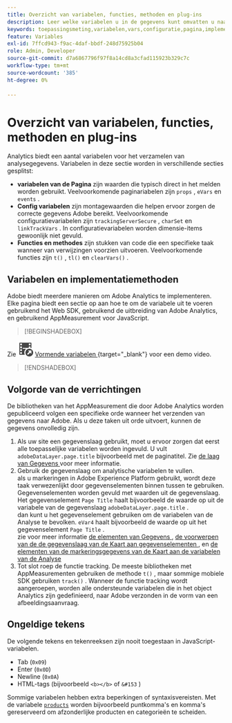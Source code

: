 ```yaml
---
title: Overzicht van variabelen, functies, methoden en plug-ins
description: Leer welke variabelen u in de gegevens kunt omvatten u naar Adobe verzendt om rapportering te verbeteren.
keywords: toepassingsmeting,variabelen,vars,configuratie,pagina,implementatie
feature: Variables
exl-id: 7ffcd943-f9ac-4daf-bbdf-248d75925b04
role: Admin, Developer
source-git-commit: d7a6867796f97f8a14cd8a3cfad115923b329c7c
workflow-type: tm+mt
source-wordcount: '385'
ht-degree: 0%

---
```


# Overzicht van variabelen, functies, methoden en plug-ins

Analytics biedt een aantal variabelen voor het verzamelen van analysegegevens. Variabelen in deze sectie worden in verschillende secties gesplitst:

* **variabelen van de Pagina** zijn waarden die typisch direct in het melden worden gebruikt. Veelvoorkomende paginariabelen zijn `props` , `eVars` en `events` .
* **Config variabelen** zijn montagewaarden die helpen ervoor zorgen de correcte gegevens Adobe bereikt. Veelvoorkomende configuratievariabelen zijn `trackingServerSecure` , `charSet` en `linkTrackVars` . In configuratievariabelen worden dimensie-items gewoonlijk niet gevuld.
* **Functies en methodes** zijn stukken van code die een specifieke taak wanneer van verwijzingen voorzien uitvoeren. Veelvoorkomende functies zijn `t()` , `tl()` en `clearVars()` .

## Variabelen en implementatiemethoden

Adobe biedt meerdere manieren om Adobe Analytics te implementeren. Elke pagina biedt een sectie op aan hoe te om de variabele uit te voeren gebruikend het Web SDK, gebruikend de uitbreiding van Adobe Analytics, en gebruikend AppMeasurement voor JavaScript.


>[!BEGINSHADEBOX]

Zie ![ VideoCheckedOut ](/help/assets/icons/VideoCheckedOut.svg) [ Vormende variabelen ](https://video.tv.adobe.com/v/28755?quality=12&learn=on){target="_blank"} voor een demo video.

>[!ENDSHADEBOX]


## Volgorde van de verrichtingen

De bibliotheken van het AppMeasurement die door Adobe Analytics worden gepubliceerd volgen een specifieke orde wanneer het verzenden van gegevens naar Adobe. Als u deze taken uit orde uitvoert, kunnen de gegevens onvolledig zijn.

1. Als uw site een gegevenslaag gebruikt, moet u ervoor zorgen dat eerst alle toepasselijke variabelen worden ingevuld. U vult `adobeDataLayer.page.title` bijvoorbeeld met de paginatitel. Zie [ de laag van Gegevens ](../prepare/data-layer.md) voor meer informatie.
2. Gebruik de gegevenslaag om analytische variabelen te vullen. <br/> als u markeringen in Adobe Experience Platform gebruikt, wordt deze taak verwezenlijkt door gegevenselementen binnen tussen te gebruiken. Gegevenselementen worden gevuld met waarden uit de gegevenslaag. Het gegevenselement `Page Title` haalt bijvoorbeeld de waarde op uit de variabele van de gegevenslaag `adobeDataLayer.page.title` . <br/> dan kunt u het gegevenselement gebruiken om de variabelen van de Analyse te bevolken. `eVar4` haalt bijvoorbeeld de waarde op uit het gegevenselement `Page Title` . <br/> zie voor meer informatie [ de elementen van Gegevens ](https://experienceleague.adobe.com/docs/experience-platform/tags/ui/data-elements.html), [ de voorwerpen van de de gegevenslaag van de Kaart aan gegevenselementen ](../launch/layer-to-elements.md), en [ de elementen van de markeringsgegevens van de Kaart aan de variabelen van de Analyse ](../launch/elements-to-variable.md)
3. Tot slot roep de functie tracking. De meeste bibliotheken met AppMeasurementen gebruiken de methode `t()` , maar sommige mobiele SDK gebruiken `track()` . Wanneer de functie tracking wordt aangeroepen, worden alle ondersteunde variabelen die in het object Analytics zijn gedefinieerd, naar Adobe verzonden in de vorm van een afbeeldingsaanvraag.

## Ongeldige tekens

De volgende tekens en tekenreeksen zijn nooit toegestaan in JavaScript-variabelen.

* Tab (`0x09`)
* Enter (`0x0D`)
* Newline (`0x0A`)
* HTML-tags (bijvoorbeeld `<b></b>` of `&#153` )

Sommige variabelen hebben extra beperkingen of syntaxisvereisten. Met de variabele [`products`](page-vars/products.md) worden bijvoorbeeld puntkomma&#39;s en komma&#39;s gereserveerd om afzonderlijke producten en categorieën te scheiden.
